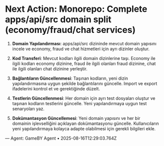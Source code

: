 # Next Action: Monorepo: Complete apps/api/src domain split (economy/fraud/chat services)

1. **Domain Yapılandırması**: apps/api/src dizininde mevcut domain yapısını incele ve economy, fraud ve chat hizmetleri için ayrı dizinler oluştur.

2. **Kod Transferi**: Mevcut kodları ilgili domain dizinlerine taşı. Economy ile ilgili kodları economy dizinine, fraud ile ilgili olanları fraud dizinine, chat ile ilgili olanları chat dizinine yerleştir.

3. **Bağlantıların Güncellenmesi**: Taşınan kodların, yeni dizin yapılandırmasına uygun şekilde bağlantılarını güncelle. Import ve export ifadelerini kontrol et ve gerektiğinde düzelt.

4. **Testlerin Güncellenmesi**: Her domain için ayrı test dosyaları oluştur ve taşınan kodların testlerini güncelle. Yeni yapılandırmaya uygun test senaryoları yaz.

5. **Dokümantasyon Güncellemesi**: Yeni domain yapısını ve her bir domainin işlevselliğini açıklayan dokümantasyonu güncelle. Kullanıcıların yeni yapılandırmaya kolayca adapte olabilmesi için gerekli bilgileri ekle.

— Agent: GameBY Agent • 2025-08-16T12:29:03.764Z
